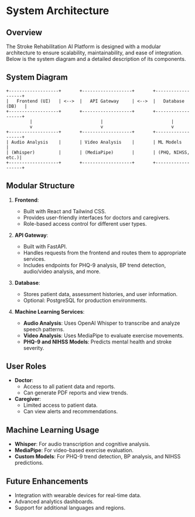 # System Architecture

## Overview
The Stroke Rehabilitation AI Platform is designed with a modular architecture to ensure scalability, maintainability, and ease of integration. Below is the system diagram and a detailed description of its components.

## System Diagram
```
+-------------------+       +-------------------+       +-------------------+
|   Frontend (UI)   | <-->  |   API Gateway     | <-->  |   Database (DB)   |
+-------------------+       +-------------------+       +-------------------+
         |                          |                          |
         v                          v                          v
+-------------------+       +-------------------+       +-------------------+
| Audio Analysis    |       | Video Analysis    |       | ML Models         |
| (Whisper)         |       | (MediaPipe)       |       | (PHQ, NIHSS, etc.)|
+-------------------+       +-------------------+       +-------------------+
```

## Modular Structure
1. **Frontend**:
   - Built with React and Tailwind CSS.
   - Provides user-friendly interfaces for doctors and caregivers.
   - Role-based access control for different user types.

2. **API Gateway**:
   - Built with FastAPI.
   - Handles requests from the frontend and routes them to appropriate services.
   - Includes endpoints for PHQ-9 analysis, BP trend detection, audio/video analysis, and more.

3. **Database**:
   - Stores patient data, assessment histories, and user information.
   - Optional: PostgreSQL for production environments.

4. **Machine Learning Services**:
   - **Audio Analysis**: Uses OpenAI Whisper to transcribe and analyze speech patterns.
   - **Video Analysis**: Uses MediaPipe to evaluate exercise movements.
   - **PHQ-9 and NIHSS Models**: Predicts mental health and stroke severity.

## User Roles
- **Doctor**:
  - Access to all patient data and reports.
  - Can generate PDF reports and view trends.
- **Caregiver**:
  - Limited access to patient data.
  - Can view alerts and recommendations.

## Machine Learning Usage
- **Whisper**: For audio transcription and cognitive analysis.
- **MediaPipe**: For video-based exercise evaluation.
- **Custom Models**: For PHQ-9 trend detection, BP analysis, and NIHSS predictions.

## Future Enhancements
- Integration with wearable devices for real-time data.
- Advanced analytics dashboards.
- Support for additional languages and regions.